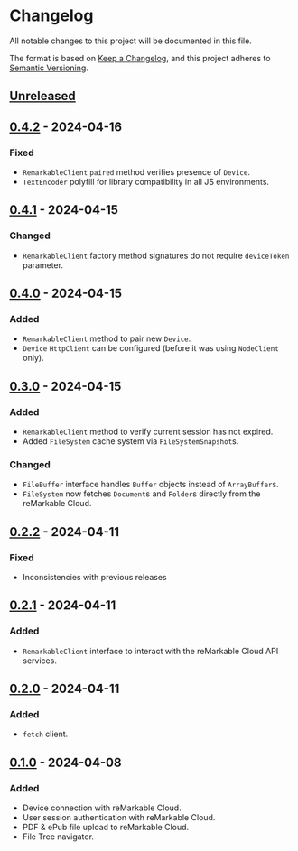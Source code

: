 # Changelog

All notable changes to this project will be documented in this file.

The format is based on [Keep a Changelog](https://keepachangelog.com/en/1.1.0/),
and this project adheres to [Semantic Versioning](https://semver.org/spec/v2.0.0.html).

## [Unreleased]

## [0.4.2] - 2024-04-16

### Fixed

- `RemarkableClient` `paired` method verifies presence of `Device`.
- `TextEncoder` polyfill for library compatibility in all JS environments.

## [0.4.1] - 2024-04-15

### Changed

- `RemarkableClient` factory method signatures do not require `deviceToken` parameter.

## [0.4.0] - 2024-04-15

### Added

- `RemarkableClient` method to pair new `Device`.
- `Device` `HttpClient` can be configured (before it was using `NodeClient` only).

## [0.3.0] - 2024-04-15

### Added

- `RemarkableClient` method to verify current session has not expired.
- Added `FileSystem` cache system via `FileSystemSnapshot`s.

### Changed

- `FileBuffer` interface handles `Buffer` objects instead of `ArrayBuffer`s.
- `FileSystem` now fetches `Document`s and `Folder`s directly from the reMarkable Cloud.

## [0.2.2] - 2024-04-11

### Fixed

- Inconsistencies with previous releases

## [0.2.1] - 2024-04-11

### Added

- `RemarkableClient` interface to interact with the reMarkable Cloud API services.

## [0.2.0] - 2024-04-11

### Added

- `fetch` client.

## [0.1.0] - 2024-04-08

### Added
- Device connection with reMarkable Cloud.
- User session authentication with reMarkable Cloud.
- PDF & ePub file upload to reMarkable Cloud.
- File Tree navigator.

[unreleased]: https://github.com/Alberto-Writes-Typescript/a-remarkable-js-sdk/compare/v0.4.2...HEAD
[0.4.2]: https://github.com/Alberto-Writes-Typescript/a-remarkable-js-sdk/compare/v0.4.1...v0.4.2
[0.4.1]: https://github.com/Alberto-Writes-Typescript/a-remarkable-js-sdk/compare/v0.4.0...v0.4.1
[0.4.0]: https://github.com/Alberto-Writes-Typescript/a-remarkable-js-sdk/compare/v0.3.0...v0.4.0
[0.3.0]: https://github.com/Alberto-Writes-Typescript/a-remarkable-js-sdk/compare/v0.2.2...v0.3.0
[0.2.2]: https://github.com/Alberto-Writes-Typescript/a-remarkable-js-sdk/compare/v0.2.1...v0.2.2
[0.2.1]: https://github.com/Alberto-Writes-Typescript/a-remarkable-js-sdk/compare/v0.2.0...v0.2.1
[0.2.0]: https://github.com/Alberto-Writes-Typescript/a-remarkable-js-sdk/compare/v0.1.0...v0.2.0
[0.1.0]: https://github.com/Alberto-Writes-Typescript/a-remarkable-js-sdk/releases/tag/v0.1.0